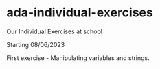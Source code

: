 # ada-individual-exercises
Our Individual Exercises at school

Starting 08/06/2023

First exercise - Manipulating variables and strings.
